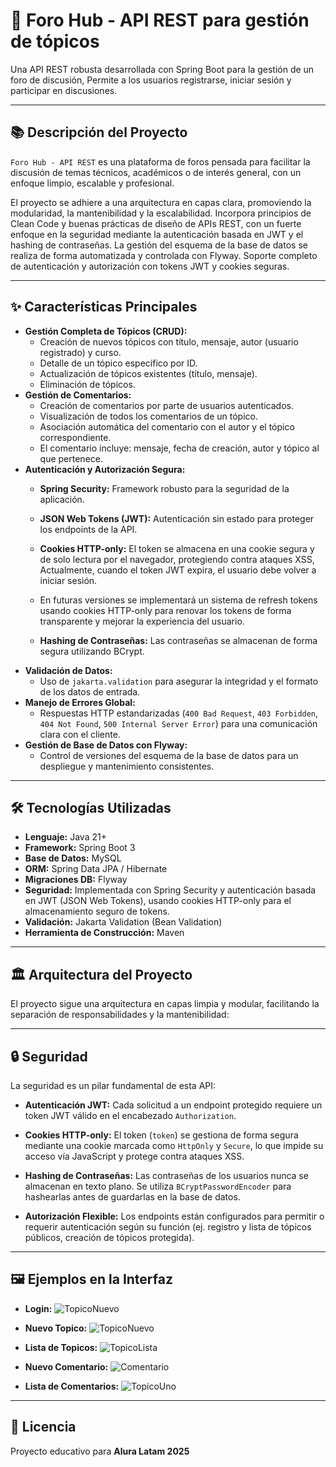 # 🚀 Foro Hub - API REST para gestión de tópicos

Una API REST robusta desarrollada con Spring Boot para la gestión de un foro de discusión, Permite a los usuarios registrarse, iniciar sesión y participar en discusiones.

---

## 📚 Descripción del Proyecto

`Foro Hub - API REST` es una plataforma de foros pensada para facilitar la discusión de temas técnicos, académicos o de interés general, con un enfoque limpio, escalable y profesional.

El proyecto se adhiere a una arquitectura en capas clara, promoviendo la modularidad, la mantenibilidad y la escalabilidad. Incorpora principios de Clean Code y buenas prácticas de diseño de APIs REST, con un fuerte enfoque en la seguridad mediante la autenticación basada en JWT y el hashing de contraseñas. La gestión del esquema de la base de datos se realiza de forma automatizada y controlada con Flyway.
Soporte completo de autenticación y autorización con tokens JWT y cookies seguras.

---

## ✨ Características Principales

* **Gestión Completa de Tópicos (CRUD):**
    * Creación de nuevos tópicos con título, mensaje, autor (usuario registrado) y curso.
    * Detalle de un tópico específico por ID.
    * Actualización de tópicos existentes (título, mensaje).
    * Eliminación de tópicos.
* **Gestión de Comentarios:**
    * Creación de comentarios por parte de usuarios autenticados.
    * Visualización de todos los comentarios de un tópico.
    * Asociación automática del comentario con el autor y el tópico correspondiente.
    * El comentario incluye: mensaje, fecha de creación, autor y tópico al que pertenece.
* **Autenticación y Autorización Segura:**
    * **Spring Security:** Framework robusto para la seguridad de la aplicación.
    * **JSON Web Tokens (JWT):** Autenticación sin estado para proteger los endpoints de la API.
    * **Cookies HTTP-only:** El token se almacena en una cookie segura y de solo lectura por el navegador, protegiendo contra ataques XSS, Actualmente, cuando el token JWT expira, el usuario debe volver a iniciar sesión.

    * En futuras versiones se implementará un sistema de refresh tokens usando cookies HTTP-only para renovar los tokens de forma transparente y mejorar la experiencia del usuario.

    * **Hashing de Contraseñas:** Las contraseñas se almacenan de forma segura utilizando BCrypt.
* **Validación de Datos:**
    * Uso de `jakarta.validation` para asegurar la integridad y el formato de los datos de entrada.
* **Manejo de Errores Global:**
    * Respuestas HTTP estandarizadas (`400 Bad Request`, `403 Forbidden`, `404 Not Found`, `500 Internal Server Error`) para una comunicación clara con el cliente.
* **Gestión de Base de Datos con Flyway:**
    * Control de versiones del esquema de la base de datos para un despliegue y mantenimiento consistentes.

---

## 🛠️ Tecnologías Utilizadas

* **Lenguaje:** Java 21+
* **Framework:** Spring Boot 3
* **Base de Datos:** MySQL
* **ORM:** Spring Data JPA / Hibernate
* **Migraciones DB:** Flyway
* **Seguridad:** Implementada con Spring Security y autenticación basada en JWT (JSON Web Tokens), usando cookies HTTP-only para el almacenamiento seguro de tokens.
* **Validación:** Jakarta Validation (Bean Validation)
* **Herramienta de Construcción:** Maven

---

## 🏛️ Arquitectura del Proyecto

El proyecto sigue una arquitectura en capas limpia y modular, facilitando la separación de responsabilidades y la mantenibilidad:

---

## 🔒 Seguridad

La seguridad es un pilar fundamental de esta API:

* **Autenticación JWT:** Cada solicitud a un endpoint protegido requiere un token JWT válido en el encabezado `Authorization`.
* **Cookies HTTP-only:** El token (`token`) se gestiona de forma segura mediante una cookie marcada como `HttpOnly` y `Secure`, lo que impide su acceso vía JavaScript y protege contra ataques XSS.

* **Hashing de Contraseñas:** Las contraseñas de los usuarios nunca se almacenan en texto plano. Se utiliza `BCryptPasswordEncoder` para hashearlas antes de guardarlas en la base de datos.
* **Autorización Flexible:** Los endpoints están configurados para permitir o requerir autenticación según su función (ej. registro y lista de tópicos públicos, creación de tópicos protegida).

---

## 🖼️ Ejemplos en la Interfaz
* **Login:**
![TopicoNuevo](https://i.imgur.com/lsfdTp2.png)

* **Nuevo Topico:**
![TopicoNuevo](https://i.imgur.com/c0UokZk.png)

* **Lista de Topicos:**
![TopicoLista](https://i.imgur.com/8WJcYP3.png)

* **Nuevo Comentario:**
![Comentario](https://i.imgur.com/DUIyWhj.png)

* **Lista de Comentarios:**
![TopicoUno](https://i.imgur.com/1UsePhC.png)


 
---

## 📜 **Licencia**

Proyecto educativo para **Alura Latam 2025**
